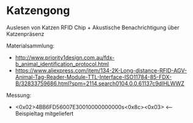 # Katzengong
Auslesen von Katzen RFID Chip + Akustische Benachrichtigung über Katzenpräsenz

Materialsammlung:
* http://www.priority1design.com.au/fdx-b_animal_identification_protocol.html
* https://www.aliexpress.com/item/134-2K-Long-distance-RFID-AGV-Animal-Tag-Reader-Module-TTL-Interface-ISO11784-85-FDX-B/32833759686.html?spm=2114.search0104.0.0.61137c9dIHLWWZ

Messung:
* <0x02>4BB6FD56007E30010000000000s<0x8c><0x03> <-- Beispieltag mitgeliefert
